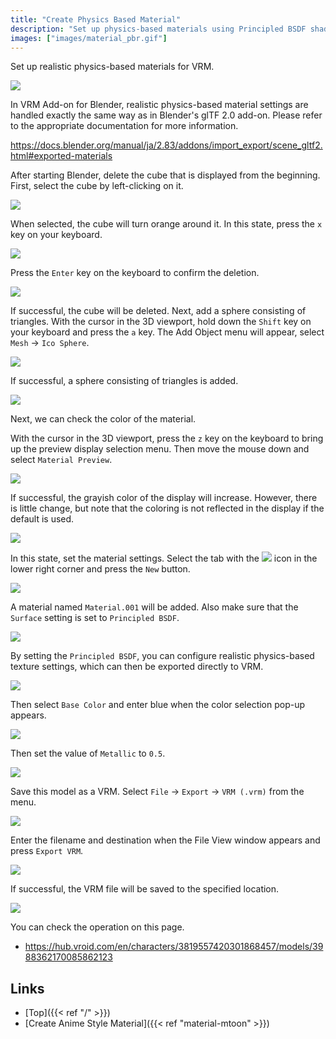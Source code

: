 ```yaml
---
title: "Create Physics Based Material"
description: "Set up physics-based materials using Principled BSDF shaders."
images: ["images/material_pbr.gif"]
---
```


Set up realistic physics-based materials for VRM.

![](../../images/material_pbr.gif)

In VRM Add-on for Blender, realistic physics-based material settings are handled exactly the same way as in Blender's glTF 2.0 add-on. Please refer to the appropriate documentation for more information.

https://docs.blender.org/manual/ja/2.83/addons/import_export/scene_gltf2.html#exported-materials

After starting Blender, delete the cube that is displayed from the beginning. First, select the cube by left-clicking on it.

![](../images/material_pbr1.png)

When selected, the cube will turn orange around it. In this state, press the `x` key on your keyboard.

![](../images/material_pbr2.png)

Press the `Enter` key on the keyboard to confirm the deletion.

![](../images/material_pbr3.png)

If successful, the cube will be deleted.
Next, add a sphere consisting of triangles.
With the cursor in the 3D viewport, hold down the `Shift` key on your keyboard and press the `a` key.
The Add Object menu will appear, select `Mesh` → `Ico Sphere`.

![](../images/material_pbr4.png)

If successful, a sphere consisting of triangles is added.

![](../images/material_pbr5.png)

Next, we can check the color of the material.

With the cursor in the 3D viewport, press the `z` key on the keyboard to bring up the preview display selection menu.
Then move the mouse down and select `Material Preview`.

![](../images/material_pbr6.png)

If successful, the grayish color of the display will increase. However, there is little change, but note that the coloring is not reflected in the display if the default is used.

![](../images/material_pbr7.png)

In this state, set the material settings. Select the tab with the <img src="../../images/material_property_tab_icon.png"> icon in the lower right corner and press the `New` button.

![](../images/material_pbr8.png)

A material named `Material.001` will be added.
Also make sure that the `Surface` setting is set to `Principled BSDF`.

![](../images/material_pbr9.png)

By setting the `Principled BSDF`, you can configure realistic physics-based texture settings, which can then be exported directly to VRM.

![](../images/material_pbr10.png)

Then select `Base Color` and enter blue when the color selection pop-up appears.

![](../images/material_pbr11.png)

Then set the value of `Metallic` to `0.5`.

![](../images/material_pbr12.png)

Save this model as a VRM. Select `File` → `Export` → `VRM (.vrm)` from the menu.

![](../images/material_pbr13.png)

Enter the filename and destination when the File View window appears and press `Export VRM`.

![](../images/material_pbr14.png)

If successful, the VRM file will be saved to the specified location.

![](../../images/material_pbr.gif)

You can check the operation on this page.

- https://hub.vroid.com/en/characters/3819557420301868457/models/3988362170085862123

## Links

- [Top]({{< ref "/" >}})
- [Create Anime Style Material]({{< ref "material-mtoon" >}})
